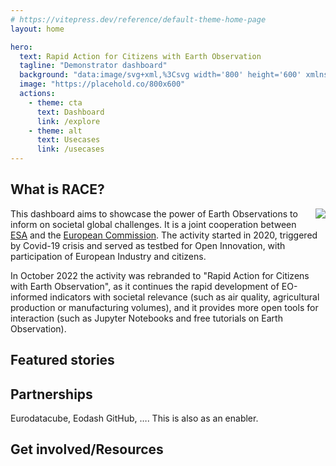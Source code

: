 ```yaml
---
# https://vitepress.dev/reference/default-theme-home-page
layout: home

hero:
  text: Rapid Action for Citizens with Earth Observation
  tagline: "Demonstrator dashboard"
  background: "data:image/svg+xml,%3Csvg width='800' height='600' xmlns='http://www.w3.org/2000/svg'%3E%3Crect width='800' height='600' fill='%230b1d26' /%3E%3C/svg%3E"  
  image: "https://placehold.co/800x600"
  actions:
    - theme: cta
      text: Dashboard
      link: /explore
    - theme: alt
      text: Usecases
      link: /usecases
---
```


<section class="white">


## What is RACE?

<img src="https://placehold.co/400x300" style="float: right; margin: 0 0 1rem .5rem !important; max-width: 100%;" />

This dashboard aims to showcase the power of Earth Observations to inform on societal global challenges. It is a joint cooperation between [ESA](https://www.esa.int/) and the [European Commission](https://ec.europa.eu/info/index_en). The activity started in 2020, triggered by Covid-19 crisis and
served as testbed for Open Innovation, with participation of European Industry and citizens.

In October 2022 the activity was rebranded to "Rapid Action for Citizens with Earth Observation", as it continues the rapid development of EO-informed indicators with societal relevance (such as air quality, agricultural production or manufacturing volumes), and it provides more open tools for interaction (such as Jupyter Notebooks and free tutorials on Earth Observation).

</section>
<section class="blue">

## Featured stories

  <esa-cards>
    <esa-card
      v-for="story in stories"
      overline="Story"
      :image="story['cover-image']"
      :tag="story.official !== true ? 'community' : undefined"
      tag-color="#00B19D"
      :title="story.title"
      :description="`${story.tags ? `Tags: ${story.tags.split(',')}<br />` : ''}${story.subtitle}`"
      :link="`/story?id=${story.file.slice(story.file.lastIndexOf('/') + 1).replace('.md', '')}`"
      action="Read"
    ></esa-card>
  </esa-cards>
</section>
<section class="light-grey">
  <esa-cards>
    <esa-card
      title="Application and Tools"
      description="What EO can for EU industry"
    ></esa-card>
    <esa-card
      title="Ecosystems"
      description="This has an enabler"
    ></esa-card>
  </esa-cards>
</section>
<section class="white">

## Partnerships

Eurodatacube, Eodash GitHub, ….
This is also as an enabler.

</section>
<section class="blue">

## Get involved/Resources

  <esa-cards>
    <esa-card
      title="Educational material"
      description=""
      link="/"
      action="Explore"
    ></esa-card>
    <esa-card
      title="Contributing via GitHub (Editor + Data)"
      description=""
      link="/"
      action="Explore"
    ></esa-card>
    <esa-card
      title="Eodashboard GitHub"
      description=""
      link="/"
      action="Explore"
    ></esa-card>
    <esa-card
      title="Notebooks"
      description=""
      link="/"
      action="Explore"
    ></esa-card>
  </esa-cards>
</section>

<script setup>
  import { onMounted, ref } from "vue";
  const stories = ref([]);

  const getStories = async () => {
    const response = await fetch("https://esa-eodashboards.github.io/RACE-narratives/narratives.json");
    const json = await response.json();
    stories.value = json.reverse();
  }
  getStories();
</script>